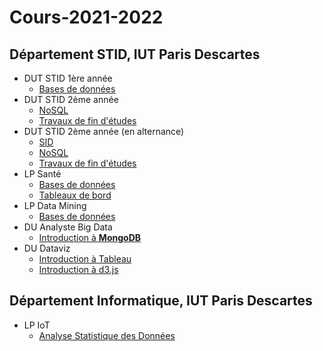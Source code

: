 # Cours-2021-2022

## Département STID, IUT Paris Descartes

- DUT STID 1ère année
    - [Bases de données](stid-1a--bd)
- DUT STID 2ème année
    - [NoSQL](stid-2afi--nosql)
    - [Travaux de fin d'études](stid-2afi--tfe)
- DUT STID 2ème année (en alternance)
    - [SID](stid-2afa--sid/)
    - [NoSQL](stid-2afa--nosql)
    - [Travaux de fin d'études](stid-2afa--tfe)
- LP Santé
    - [Bases de données](lp-sante--bd)
    - [Tableaux de bord](lp-sante--tdb)
- LP Data Mining
    - [Bases de données](lp-dm--bd)
- DU Analyste Big Data
    - [Introduction à **MongoDB**](du-abd)
- DU Dataviz
    - [Introduction à Tableau](du-dataviz/tableau)
    - [Introduction à d3.js](du-dataviz/d3js)    

## Département Informatique, IUT Paris Descartes

- LP IoT
    - [Analyse Statistique des Données](lp-iot--python-ds)
